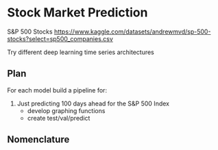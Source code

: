 # Stock Market Prediction

S&P 500 Stocks
https://www.kaggle.com/datasets/andrewmvd/sp-500-stocks?select=sp500_companies.csv

Try different deep learning time series architectures

## Plan

For each model build a pipeline for:

1. Just predicting 100 days ahead for the S&P 500 Index 
    - develop graphing functions
    - create test/val/predict 



## Nomenclature


